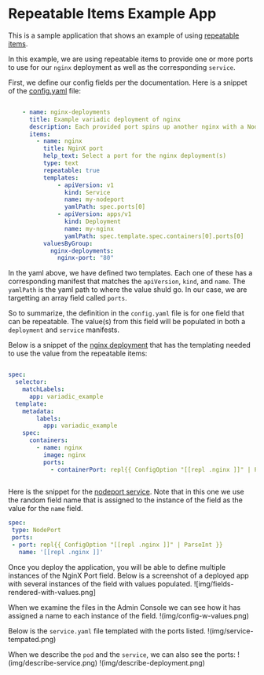 <h1>Repeatable Items Example App</h1>

This is a sample application that shows an example of using [repeatable items](https://docs.replicated.com/reference/custom-resource-config#repeatable-items). 

In this example, we are using repeatable items to provide one or more ports to use for our `nginx` deployment as well as the corresponding `service`.

First, we define our config fields per the documentation. Here is a snippet of the [config.yaml](manifests/config.yaml) file:

```yaml

    - name: nginx-deployments
      title: Example variadic deployment of nginx
      description: Each provided port spins up another nginx with a NodePort service attached
      items:
        - name: nginx
          title: NginX port
          help_text: Select a port for the nginx deployment(s)
          type: text
          repeatable: true
          templates:
              - apiVersion: v1
                kind: Service
                name: my-nodeport
                yamlPath: spec.ports[0]
              - apiVersion: apps/v1
                kind: Deployment
                name: my-nginx
                yamlPath: spec.template.spec.containers[0].ports[0]
          valuesByGroup:
            nginx-deployments:
              nginx-port: "80"

```
In the yaml above, we have defined two templates. Each one of these has a corresponding manifest that matches the `apiVersion`, `kind`, and `name`. The `yamlPath` is the yaml path to where the value shuld go. In our case, we are targetting an array field called `ports`.

So to summarize, the definition in the `config.yaml` file is for one field that can be repeatable. The value(s) from this field will be populated in both a `deployment` and `service` manifests.

Below is a snippet of the [nginx deployment](manifests/deployment.yaml) that has the templating needed to use the value from the repeatable items:

``` yaml

spec:
  selector:
    matchLabels:
      app: variadic_example
  template:
    metadata:
        labels:
          app: variadic_example
    spec:
      containers:
        - name: nginx
          image: nginx
          ports:
            - containerPort: repl{{ ConfigOption "[[repl .nginx ]]" | ParseInt }}
         
 ```
 
 Here is the snippet for the [nodeport service](manifests/service.yaml). Note that in this one we use the random field name that is assigned to the instance of the field as the value for the `name` field.
 
 ```yaml
 spec:
  type: NodePort
  ports:
  - port: repl{{ ConfigOption "[[repl .nginx ]]" | ParseInt }}
    name: '[[repl .nginx ]]'
 
 ```
 
Once you deploy the application, you will be able to define multiple instances of the NginX Port field. Below is a screenshot of a deployed app with several instances of the field with values populated.
![img/fields-rendered-with-values.png]

When we examine the files in the Admin Console we can see how it has assigned a name to each instance of the field.
!(img/config-w-values.png)

Below is the `service.yaml` file templated with the ports listed.
!(img/service-tempated.png)

When we describe the `pod` and the `service`, we can also see the ports:
!(img/describe-service.png)
!(img/describe-deployment.png)

